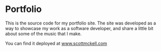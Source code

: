 # Portfolio
This is the source code for my portfolio site. The site was developed as a way to showcase my work as a software developer, and share a little bit about some of the music that I make.

You can find it deployed at www.scottmckell.com